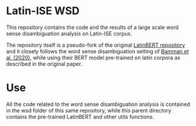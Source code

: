 # Latin-ISE WSD
This repository contains the code and the results of a large scale word sense disambiguation analysis on Latin-ISE corpus.

The repository itself is a pseudo-fork of the original [LatinBERT repository](https://github.com/dbamman/latin-bert) and it closely follows the word sense disambiguation setting of [Bamman et al. (2020)](https://arxiv.org/abs/2009.10053), while using their BERT model pre-trained on latin corpora as described in the original paper.

# Use
All the code related to the word sense disambiguation analysis is contained in the wsd folder of this same repository, while this parent directory contains the pre-trained LatinBERT and other utils functions.
